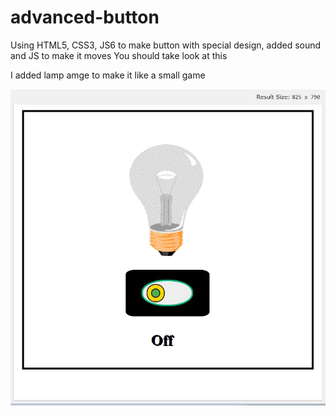 # advanced-button
Using HTML5, CSS3, JS6 to make button with special design, added sound and JS to make it moves  You should take look at this


I added lamp amge to make it like a small game

<img src="lastedit.JPG">
